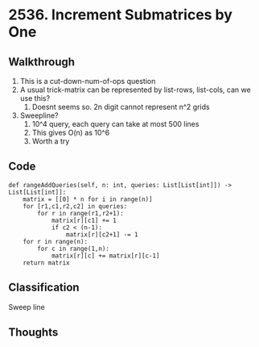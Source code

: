 # 2536. Increment Submatrices by One
## Walkthrough
1. This is a cut-down-num-of-ops question
2. A usual trick-matrix can be represented by list-rows, list-cols, can we use this?
   1. Doesnt seems so. 2n digit cannot represent n^2 grids
3. Sweepline?
   1. 10^4 query, each query can take at most 500 lines
   2. This gives O(n) as 10^6
   3. Worth a try
## Code
```
def rangeAddQueries(self, n: int, queries: List[List[int]]) -> List[List[int]]:
    matrix = [[0] * n for i in range(n)]
    for [r1,c1,r2,c2] in queries:
        for r in range(r1,r2+1):
            matrix[r][c1] += 1
            if c2 < (n-1):
                matrix[r][c2+1] -= 1 
    for r in range(n):
        for c in range(1,n):
            matrix[r][c] += matrix[r][c-1]
    return matrix
```
## Classification
Sweep line
## Thoughts
